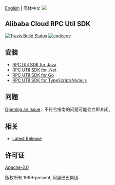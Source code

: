 [English](README.md) | 简体中文
![](https://aliyunsdk-pages.alicdn.com/icons/AlibabaCloud.svg)

## Alibaba Cloud RPC Util SDK
[![Travis Build Status](https://travis-ci.org/aliyun/alibabacloud-rpc-util-sdk.svg?branch=master)](https://travis-ci.org/aliyun/alibabacloud-rpc-util-sdk)
[![codecov](https://codecov.io/gh/aliyun/alibabacloud-rpc-util-sdk/branch/master/graph/badge.svg)](https://codecov.io/gh/aliyun/alibabacloud-rpc-util-sdk)
## 安装

- [RPC Util SDK for Java](./java/README-CN.md)
- [RPC UTil SDK for .Net](./csharp/README-CN.md)
- [RPC UTil SDK for Go](./golang/README-CN.md)
- [RPC UTil SDK for TypeScript/Node.js](./ts/README-CN.md)

## 问题
[Opening an Issue](https://github.com/aliyun/alibabacloud-rpc-util-sdk/issues/new)，不符合指南的问题可能会立即关闭。

## 相关
* [Latest Release](https://github.com/aliyun/alibabacloud-rpc-util-sdk)

## 许可证
[Apache-2.0](http://www.apache.org/licenses/LICENSE-2.0)

版权所有 1999-present, 阿里巴巴集团.